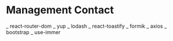 # Management Contact

_ react-router-dom
_ yup
_ lodash
_ react-toastify
_ formik
_ axios
_ bootstrap
_ use-immer